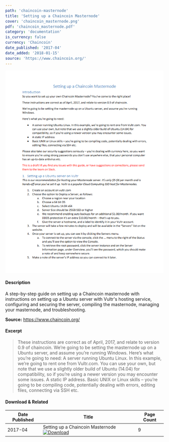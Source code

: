 ```yaml
---
path: 'chaincoin-masternode'
title: 'Setting up a Chaincoin Masternode'
cover: 'chaincoin_masternode.png'
pdf: 'chaincoin_masternode.pdf'
category: 'documentation'
is_currency: false
currency: 'Chaincoin'
date_published: '2017-04'
date_added: '2018-01-15'
source: 'https://www.chaincoin.org/'
---
```


[![Cover of Setting up a Chaincoin Masternode](/covers/chaincoin_masternode.png)](/pdf/chaincoin_masternode.pdf)

#### Description
A step-by-step guide on setting up a Chaincoin masternode with instructions on setting up a Ubuntu server with Vultr's hosting service, configuring and securing the server, compiling the masternode, managing your masternode, and troubleshooting.

**Source:** https://www.chaincoin.org/

#### Excerpt
> These instructions are correct as of April, 2017, and relate to version 0.9 of chaincoin. We’re going to be setting the masternode up on a Ubuntu server, and assume you’re running Windows. Here’s what you’re going to need: A server running Ubuntu Linux. In this example, we’re going to rent one from Vultr.com. You can use your own, but note that we use a slightly older build of Ubuntu (14.04) for compatibility, so if you’re using a newer version you may encounter some issues. A static IP address. Basic UNIX or Linux skills – you’re going to be compiling code, potentially dealing with errors, editing files, connecting via SSH etc.

#### Download & Related
Date Published | Title                                                                          | Page Count
---------------|--------------------------------------------------------------------------------|------------
2017-04        | Setting up a Chaincoin Masternode [![Download](/assets/download_cloud.svg)](/pdf/chaincoin_masternode.pdf) | 9
